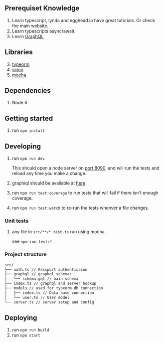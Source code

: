 ## Prerequiset Knowledge
1. Learn typescript, lynda and egghead.io have great tutorials. Or check the main website.
2. Learn typescripts async/await.
3. Learn [GraphQL](http://graphql.org/graphql-js/)

## Libraries
3. [typeorm](https://typeorm.github.io/)
4. [sinon](http://sinonjs.org/docs/)
5. [mocha](https://mochajs.org/)

## Dependencies

1. Node 6

## Getting started

1. run `npm install`

## Developing

1. run `npm run dev`

	This should open a node server on [port 8090](http://localhost:8090),
	and will run the tests and reload any time you make a change.

2. graphiql should be available at [here](http://localhost:8090/graphiql).

3. run `npm run test:coverage` to run tests that will fail if there isn't enough coverage.

4. run `npm run test:watch` to re-run the tests whenver a file changes.

### Unit tests
1. any file in `src/**/*.test.ts` run using mocha.

	see `npm run test:*`

### Project structure
```bash
src/
├── auth.ts // Passport authenticaion
├── graphql // graphql schemas
│   └── schema.gql // main schema
├── index.ts // graphql and server hookup
├── models // used for typeorm db connection
│   ├── index.ts // Data base connection
│   └── user.ts // User model
└── server.ts // server setup and config
```
## Deploying

1. run `npm run build`
2. run `npm start`
